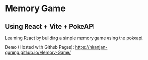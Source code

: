 # Memory Game 
## Using React + Vite + PokeAPI

Learning React by building a simple memory game using the pokeapi.

Demo (Hosted with Github Pages): https://niranjan-gurung.github.io/Memory-Game/
